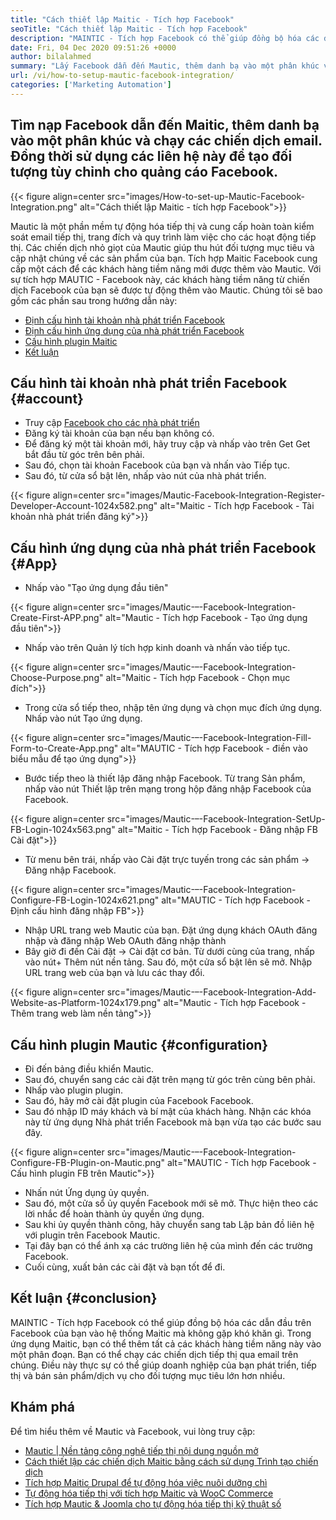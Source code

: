 ```yaml
---
title: "Cách thiết lập Maitic - Tích hợp Facebook" 
seoTitle: "Cách thiết lập Maitic - Tích hợp Facebook" 
description: "MAINTIC - Tích hợp Facebook có thể giúp đồng bộ hóa các dẫn đầu trên Facebook của bạn vào hệ thống Maitic mà không gặp khó khăn gì và sau đó sử dụng chúng trong các chiến dịch tiếp thị." 
date: Fri, 04 Dec 2020 09:51:26 +0000
author: bilalahmed
summary: "Lấy Facebook dẫn đến Mautic, thêm danh bạ vào một phân khúc và chạy các chiến dịch email. Đồng thời sử dụng các liên hệ này để tạo đối tượng tùy chỉnh cho quảng cáo Facebook." 
url: /vi/how-to-setup-mautic-facebook-integration/
categories: ['Marketing Automation']
---
```


## Tìm nạp Facebook dẫn đến Maitic, thêm danh bạ vào một phân khúc và chạy các chiến dịch email. Đồng thời sử dụng các liên hệ này để tạo đối tượng tùy chỉnh cho quảng cáo Facebook.

{{< figure align=center src="images/How-to-set-up-Mautic-Facebook-Integration.png" alt="Cách thiết lập Maitic - tích hợp Facebook">}}

Mautic là một phần mềm tự động hóa tiếp thị và cung cấp hoàn toàn kiểm soát email tiếp thị, trang đích và quy trình làm việc cho các hoạt động tiếp thị. Các chiến dịch nhỏ giọt của Mautic giúp thu hút đối tượng mục tiêu và cập nhật chúng về các sản phẩm của bạn. Tích hợp Maitic Facebook cung cấp một cách để các khách hàng tiềm năng mới được thêm vào Mautic. Với sự tích hợp MAUTIC - Facebook này, các khách hàng tiềm năng từ chiến dịch Facebook của bạn sẽ được tự động thêm vào Mautic.
Chúng tôi sẽ bao gồm các phần sau trong hướng dẫn này:
  * [Định cấu hình tài khoản nhà phát triển Facebook][1]
  * [Định cấu hình ứng dụng của nhà phát triển Facebook][2]
  * [Cấu hình plugin Maitic][3]
  * [Kết luận][4]

## Cấu hình tài khoản nhà phát triển Facebook   {#account}
  * Truy cập [Facebook cho các nhà phát triển][5]
  * Đăng ký tài khoản của bạn nếu bạn không có.
  * Để đăng ký một tài khoản mới, hãy truy cập và nhấp vào trên Get Get bắt đầu từ góc trên bên phải.
  * Sau đó, chọn tài khoản Facebook của bạn và nhấn vào Tiếp tục.
  * Sau đó, từ cửa sổ bật lên, nhấp vào nút của nhà phát triển.

{{< figure align=center src="images/Mautic-Facebook-Integration-Register-Developer-Account-1024x582.png" alt="Maitic - Tích hợp Facebook - Tài khoản nhà phát triển đăng ký">}}


## Cấu hình ứng dụng của nhà phát triển Facebook   {#App}
  * Nhấp vào "Tạo ứng dụng đầu tiên"

{{< figure align=center src="images/Mautic-–-Facebook-Integration-Create-First-APP.png" alt="Mautic - Tích hợp Facebook - Tạo ứng dụng đầu tiên">}}

  * Nhấp vào trên Quản lý tích hợp kinh doanh và nhấn vào tiếp tục.

{{< figure align=center src="images/Mautic-–-Facebook-Integration-Choose-Purpose.png" alt="Maitic - Tích hợp Facebook - Chọn mục đích">}}

  * Trong cửa sổ tiếp theo, nhập tên ứng dụng và chọn mục đích ứng dụng. Nhấp vào nút Tạo ứng dụng.

{{< figure align=center src="images/Mautic-–-Facebook-Integration-Fill-Form-to-Create-App.png" alt="MAUTIC - Tích hợp Facebook - điền vào biểu mẫu để tạo ứng dụng">}}

  * Bước tiếp theo là thiết lập đăng nhập Facebook. Từ trang Sản phẩm, nhấp vào nút Thiết lập trên mạng trong hộp đăng nhập Facebook của Facebook.

{{< figure align=center src="images/Mautic-–-Facebook-Integration-SetUp-FB-Login-1024x563.png" alt="Maitic - Tích hợp Facebook - Đăng nhập FB Cài đặt">}}

  * Từ menu bên trái, nhấp vào Cài đặt trực tuyến trong các sản phẩm -> Đăng nhập Facebook.

{{< figure align=center src="images/Mautic-–-Facebook-Integration-Configure-FB-Login-1024x621.png" alt="MAUTIC - Tích hợp Facebook - Định cấu hình đăng nhập FB">}}

  * Nhập URL trang web Mautic của bạn. Đặt ứng dụng khách OAuth đăng nhập và đăng nhập Web OAuth đăng nhập thành
  * Bây giờ đi đến Cài đặt -> Cài đặt cơ bản. Từ dưới cùng của trang, nhấp vào nút+ Thêm nút nền tảng. Sau đó, một cửa sổ bật lên sẽ mở. Nhập URL trang web của bạn và lưu các thay đổi.

{{< figure align=center src="images/Mautic-–-Facebook-Integration-Add-Website-as-Platform-1024x179.png" alt="Mautic - Tích hợp Facebook - Thêm trang web làm nền tảng">}}


## Cấu hình plugin Mautic   {#configuration}
  * Đi đến bảng điều khiển Mautic.
  * Sau đó, chuyển sang các cài đặt trên mạng từ góc trên cùng bên phải.
  * Nhấp vào plugin plugin.
  * Sau đó, hãy mở cài đặt plugin của Facebook Facebook.
  * Sau đó nhập ID máy khách và bí mật của khách hàng. Nhận các khóa này từ ứng dụng Nhà phát triển Facebook mà bạn vừa tạo các bước sau đây.

{{< figure align=center src="images/Mautic-–-Facebook-Integration-Configure-FB-Plugin-on-Mautic.png" alt="MAUTIC - Tích hợp Facebook - Cấu hình plugin FB trên Mautic">}}

  * Nhấn nút Ứng dụng ủy quyền.
  * Sau đó, một cửa sổ ủy quyền Facebook mới sẽ mở. Thực hiện theo các lời nhắc để hoàn thành ủy quyền ứng dụng.
  * Sau khi ủy quyền thành công, hãy chuyển sang tab Lập bản đồ liên hệ với plugin trên Facebook Mautic.
  * Tại đây bạn có thể ánh xạ các trường liên hệ của mình đến các trường Facebook.
  * Cuối cùng, xuất bản các cài đặt và bạn tốt để đi.

## Kết luận   {#conclusion}
MAINTIC - Tích hợp Facebook có thể giúp đồng bộ hóa các dẫn đầu trên Facebook của bạn vào hệ thống Maitic mà không gặp khó khăn gì. Trong ứng dụng Maitic, bạn có thể thêm tất cả các khách hàng tiềm năng này vào một phân đoạn. Bạn có thể chạy các chiến dịch tiếp thị qua email trên chúng. Điều này thực sự có thể giúp doanh nghiệp của bạn phát triển, tiếp thị và bán sản phẩm/dịch vụ cho đối tượng mục tiêu lớn hơn nhiều.

## Khám phá
Để tìm hiểu thêm về Mautic và Facebook, vui lòng truy cập:
  * [Mautic | Nền tảng công nghệ tiếp thị nội dung nguồn mở][6]
  * [Cách thiết lập các chiến dịch Maitic bằng cách sử dụng Trình tạo chiến dịch][7]
  * [Tích hợp Maitic Drupal để tự động hóa việc nuôi dưỡng chì][8]
  * [Tự động hóa tiếp thị với tích hợp Maitic và WooC Commerce][9]
  * [Tích hợp Mautic & Joomla cho tự động hóa tiếp thị kỹ thuật số][10]

  
[1]: #account
[2]: #app
[3]: #configuration
[4]: #conclusion
[5]: https://developers.facebook.com/docs/apps#register
[6]: https://products.containerize.com/marketing-automation/mautic
[7]: https://blog.containerize.com/marketing-automation/how-to-setup-marketing-campaigns-using-mautic-campaign-builder/
[8]: https://blog.containerize.com/content-management/drupal-tutorial-automate-lead-growth-with-drupal-mautic/
[9]: https://blog.containerize.com/blogging/marketing-automation-using-mautic-and-wordpress-woocommerce/
[10]: https://blog.containerize.com/content-management/integrate-mautic-with-joomla-for-marketing-automation/
